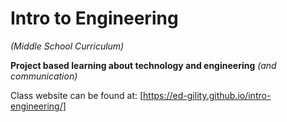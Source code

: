 # Intro to Engineering 

*(Middle School Curriculum)*

**Project based learning about technology and engineering** *(and communication)*

Class website can be found at: [https://ed-gility.github.io/intro-engineering/]
